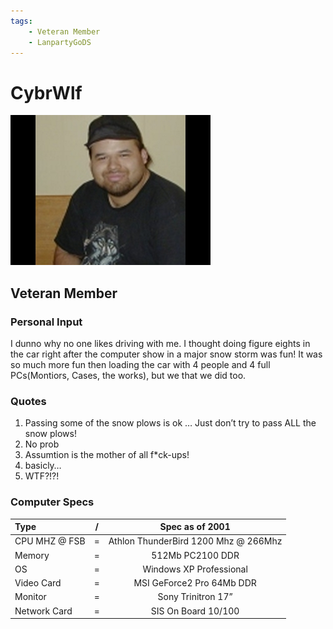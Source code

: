 ```yaml
---
tags:
    - Veteran Member
    - LanpartyGoDS
---
```


# CybrWlf
![CybrWlf profile picture](cybrwlf.jpg "CybrWlf profile picture")
## Veteran Member




### Personal Input

I dunno why no one likes driving with me. I thought doing figure eights in the car right after the computer show in a major snow storm was fun! It was so much more fun then loading the car with 4 people and 4 full PCs(Montiors, Cases, the works), but we that we did too.

### Quotes
1. Passing some of the snow plows is ok … Just don’t try to pass ALL the snow plows!
2. No prob
3. Assumtion is the mother of all f*ck-ups!
4. basicly…
5. WTF?!?!

### Computer Specs


| Type          | / | Spec as of 2001                        |
| :-----------  | - | :------------------------------------: |
| CPU MHZ @ FSB | = | Athlon ThunderBird 1200 Mhz @ 266Mhz |
| Memory        | = | 512Mb PC2100 DDR |
| OS            | = | Windows XP Professional |
| Video Card    | = | MSI GeForce2 Pro 64Mb DDR|
| Monitor       | = | Sony Trinitron 17”  |
| Network Card  | = | SIS On Board 10/100 |